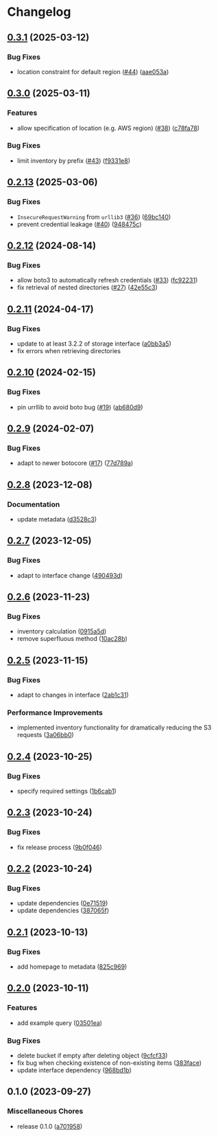 # Changelog

## [0.3.1](https://github.com/snakemake/snakemake-storage-plugin-s3/compare/v0.3.0...v0.3.1) (2025-03-12)


### Bug Fixes

* location constraint for default region ([#44](https://github.com/snakemake/snakemake-storage-plugin-s3/issues/44)) ([aae053a](https://github.com/snakemake/snakemake-storage-plugin-s3/commit/aae053a92681ca641b50239ab2ae642b13e2ff59))

## [0.3.0](https://github.com/snakemake/snakemake-storage-plugin-s3/compare/v0.2.13...v0.3.0) (2025-03-11)


### Features

* allow specification of location (e.g. AWS region)  ([#38](https://github.com/snakemake/snakemake-storage-plugin-s3/issues/38)) ([c78fa78](https://github.com/snakemake/snakemake-storage-plugin-s3/commit/c78fa7815bfe1fa739626773cf6aa7ba3733f420))


### Bug Fixes

* limit inventory by prefix ([#43](https://github.com/snakemake/snakemake-storage-plugin-s3/issues/43)) ([f9331e8](https://github.com/snakemake/snakemake-storage-plugin-s3/commit/f9331e811c4f9bc7edda312b223d5eca0e74808c))

## [0.2.13](https://github.com/snakemake/snakemake-storage-plugin-s3/compare/v0.2.12...v0.2.13) (2025-03-06)


### Bug Fixes

* `InsecureRequestWarning` from `urllib3` ([#36](https://github.com/snakemake/snakemake-storage-plugin-s3/issues/36)) ([69bc140](https://github.com/snakemake/snakemake-storage-plugin-s3/commit/69bc1405bf9fd65ec158a46c5c994188e22712ff))
* prevent credential leakage ([#40](https://github.com/snakemake/snakemake-storage-plugin-s3/issues/40)) ([948475c](https://github.com/snakemake/snakemake-storage-plugin-s3/commit/948475c276d4a1c6050f0157bc05e4ba65980edd))

## [0.2.12](https://github.com/snakemake/snakemake-storage-plugin-s3/compare/v0.2.11...v0.2.12) (2024-08-14)


### Bug Fixes

* allow boto3 to automatically refresh credentials ([#33](https://github.com/snakemake/snakemake-storage-plugin-s3/issues/33)) ([fc92231](https://github.com/snakemake/snakemake-storage-plugin-s3/commit/fc922318d0000dfba7584f97f5ee2afbba072f06))
* fix retrieval of nested directories ([#27](https://github.com/snakemake/snakemake-storage-plugin-s3/issues/27)) ([42e55c3](https://github.com/snakemake/snakemake-storage-plugin-s3/commit/42e55c35841c45bf1018d50dfba6ff3340dd774a))

## [0.2.11](https://github.com/snakemake/snakemake-storage-plugin-s3/compare/v0.2.10...v0.2.11) (2024-04-17)


### Bug Fixes

* update to at least 3.2.2 of storage interface ([a0bb3a5](https://github.com/snakemake/snakemake-storage-plugin-s3/commit/a0bb3a5faadef23ac030cd01505327c8fc7cc897))
* fix errors when retrieving directories

## [0.2.10](https://github.com/snakemake/snakemake-storage-plugin-s3/compare/v0.2.9...v0.2.10) (2024-02-15)


### Bug Fixes

* pin urrllib to avoid boto bug ([#19](https://github.com/snakemake/snakemake-storage-plugin-s3/issues/19)) ([ab680d9](https://github.com/snakemake/snakemake-storage-plugin-s3/commit/ab680d9a745aaf018d98b2eed38246e39e0a646d))

## [0.2.9](https://github.com/snakemake/snakemake-storage-plugin-s3/compare/v0.2.8...v0.2.9) (2024-02-07)


### Bug Fixes

* adapt to newer botocore ([#17](https://github.com/snakemake/snakemake-storage-plugin-s3/issues/17)) ([77d789a](https://github.com/snakemake/snakemake-storage-plugin-s3/commit/77d789a2f642322896e2abe68307de4ce3c732f9))

## [0.2.8](https://github.com/snakemake/snakemake-storage-plugin-s3/compare/v0.2.7...v0.2.8) (2023-12-08)


### Documentation

* update metadata ([d3528c3](https://github.com/snakemake/snakemake-storage-plugin-s3/commit/d3528c3d981b04a95ae5bf3a52c3811c196d91df))

## [0.2.7](https://github.com/snakemake/snakemake-storage-plugin-s3/compare/v0.2.6...v0.2.7) (2023-12-05)


### Bug Fixes

* adapt to interface change ([490493d](https://github.com/snakemake/snakemake-storage-plugin-s3/commit/490493dab38bc3900cc19f78b4a2d07d72666155))

## [0.2.6](https://github.com/snakemake/snakemake-storage-plugin-s3/compare/v0.2.5...v0.2.6) (2023-11-23)


### Bug Fixes

* inventory calculation ([0915a5d](https://github.com/snakemake/snakemake-storage-plugin-s3/commit/0915a5d18caf3413cff1891dddd32dff674b2f81))
* remove superfluous method ([10ac28b](https://github.com/snakemake/snakemake-storage-plugin-s3/commit/10ac28ba7b57ab565a278c2df00e4b9d8a9a002a))

## [0.2.5](https://github.com/snakemake/snakemake-storage-plugin-s3/compare/v0.2.4...v0.2.5) (2023-11-15)


### Bug Fixes

* adapt to changes in interface ([2ab1c31](https://github.com/snakemake/snakemake-storage-plugin-s3/commit/2ab1c313107523e6778e61617c8864f9074ed0fc))


### Performance Improvements

* implemented inventory functionality for dramatically reducing the S3 requests ([3a06bb0](https://github.com/snakemake/snakemake-storage-plugin-s3/commit/3a06bb0dc9a890a8734c7cff5989c138a2a657fc))

## [0.2.4](https://github.com/snakemake/snakemake-storage-plugin-s3/compare/v0.2.3...v0.2.4) (2023-10-25)


### Bug Fixes

* specify required settings ([1b6cab1](https://github.com/snakemake/snakemake-storage-plugin-s3/commit/1b6cab11950c5baae4c5930fe537ccc4215e7e19))

## [0.2.3](https://github.com/snakemake/snakemake-storage-plugin-s3/compare/v0.2.2...v0.2.3) (2023-10-24)


### Bug Fixes

* fix release process ([9b0f046](https://github.com/snakemake/snakemake-storage-plugin-s3/commit/9b0f046312cdb7caa09df89fd5e83eee77388f9d))

## [0.2.2](https://github.com/snakemake/snakemake-storage-plugin-s3/compare/v0.2.1...v0.2.2) (2023-10-24)


### Bug Fixes

* update dependencies ([0e71519](https://github.com/snakemake/snakemake-storage-plugin-s3/commit/0e71519ac2722d900edb29d48c1c1de30fd6f0ec))
* update dependencies ([387065f](https://github.com/snakemake/snakemake-storage-plugin-s3/commit/387065f0ae5b5142b5d84746d7900a15ada6344d))

## [0.2.1](https://github.com/snakemake/snakemake-storage-plugin-s3/compare/v0.2.0...v0.2.1) (2023-10-13)


### Bug Fixes

* add homepage to metadata ([825c969](https://github.com/snakemake/snakemake-storage-plugin-s3/commit/825c9693909097c590b8fbc6bf7ffb3b94d0ef4f))

## [0.2.0](https://github.com/snakemake/snakemake-storage-plugin-s3/compare/v0.1.0...v0.2.0) (2023-10-11)


### Features

* add example query ([03501ea](https://github.com/snakemake/snakemake-storage-plugin-s3/commit/03501eac385ffb8238e8f5a5265f2e7c1e44c1f1))


### Bug Fixes

* delete bucket if empty after deleting object ([9cfcf33](https://github.com/snakemake/snakemake-storage-plugin-s3/commit/9cfcf3384fcdf5a5ff8f08eeb111b9256885f460))
* fix bug when checking existence of non-existing items ([383face](https://github.com/snakemake/snakemake-storage-plugin-s3/commit/383faceb5c294de6ce2988008a70e31e7156e3dd))
* update interface dependency ([968bd1b](https://github.com/snakemake/snakemake-storage-plugin-s3/commit/968bd1b65b9c7a6b522eecf92925ad3fc543fb50))

## 0.1.0 (2023-09-27)


### Miscellaneous Chores

* release 0.1.0 ([a701958](https://github.com/snakemake/snakemake-storage-plugin-s3/commit/a701958e05e46fb251299806c74d6a3ed52e7c93))
